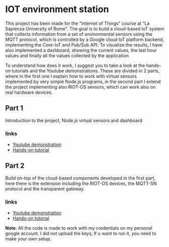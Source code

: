 # IOT environment station

This project has been made for the "Internet of Things" course at "La Sapienza University of Rome". The goal is to build a cloud-based IoT system that collects information from a set of environmental sensors using the MQTT protocol, which is controlled by a Google cloud IoT platform backend, implementing the Core-IoT and Pub/Sub API.
To visualize the results, I have also implemented a dashboard, showing the current values, the last hour values and finally all the values collected by the application.

To understand how does it work, I suggest you to take a look at the hands-on tutorials and the Youtube demonstrations.
These are divided in 2 parts, where in the first one I explain how to work with virtual sensors implemented by very simple Node.js programs, in the second part I extend the project implementing also RIOT-OS sensors, which can work also on real hardware devices.

## Part 1
Introduction to the project, Node.js virtual sensors and dashboard

### links
- [Youtube demonstration](https://youtu.be/MFi_sELNDRY)
- [Hands-on tutorial](https://www.hackster.io/ivagnesmanuel/iot-2020-assignment1-13aa68)



## Part 2
Build on-top of the cloud-based components developed in the first part, here there is the extension including the RIOT-OS devices, the MQTT-SN protocol and the transparent gateway.

### links
- [Youtube demonstration](https://youtu.be/zVOfD81fPKc)
- [Hands-on tutorial](https://www.hackster.io/ivagnesmanuel/iot-2020-assignment2-5069b8)



**Note**: All the code is made to work with my credentials on my personal google account.
I did not upload the keys, If u want to run it, you need to make your own setup.
